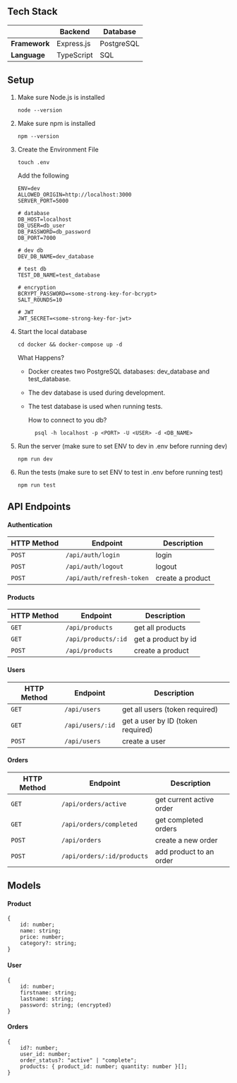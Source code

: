 ## Tech Stack

|               | Backend    | Database   |
| ------------- | ---------- | ---------- |
| **Framework** | Express.js | PostgreSQL |
| **Language**  | TypeScript | SQL        |

## Setup

1.  Make sure Node.js is installed

        node --version

2.  Make sure npm is installed

        npm --version

3.  Create the Environment File

        touch .env

    Add the following

        ENV=dev
        ALLOWED_ORIGIN=http://localhost:3000
        SERVER_PORT=5000

        # database
        DB_HOST=localhost
        DB_USER=db_user
        DB_PASSWORD=db_password
        DB_PORT=7000

        # dev db
        DEV_DB_NAME=dev_database

        # test db
        TEST_DB_NAME=test_database

        # encryption
        BCRYPT_PASSWORD=<some-strong-key-for-bcrypt>
        SALT_ROUNDS=10

        # JWT
        JWT_SECRET=<some-strong-key-for-jwt>

4.  Start the local database

        cd docker && docker-compose up -d

    What Happens?

    - Docker creates two PostgreSQL databases: dev_database and test_database.
    - The dev database is used during development.
    - The test database is used when running tests.

      How to connect to you db?

            psql -h localhost -p <PORT> -U <USER> -d <DB_NAME>

5.  Run the server (make sure to set ENV to dev in .env before running dev)

        npm run dev

6.  Run the tests (make sure to set ENV to test in .env before running test)

        npm run test

## API Endpoints

#### Authentication

| HTTP Method | Endpoint                  | Description      |
| ----------- | ------------------------- | ---------------- |
| `POST`      | `/api/auth/login`         | login            |
| `POST`      | `/api/auth/logout`        | logout           |
| `POST`      | `/api/auth/refresh-token` | create a product |

#### Products

| HTTP Method | Endpoint            | Description         |
| ----------- | ------------------- | ------------------- |
| `GET`       | `/api/products`     | get all products    |
| `GET`       | `/api/products/:id` | get a product by id |
| `POST`      | `/api/products`     | create a product    |

#### Users

| HTTP Method | Endpoint         | Description                       |
| ----------- | ---------------- | --------------------------------- |
| `GET`       | `/api/users`     | get all users (token required)    |
| `GET`       | `/api/users/:id` | get a user by ID (token required) |
| `POST`      | `/api/users`     | create a user                     |

#### Orders

| HTTP Method | Endpoint                   | Description              |
| ----------- | -------------------------- | ------------------------ |
| `GET`       | `/api/orders/active`       | get current active order |
| `GET`       | `/api/orders/completed`    | get completed orders     |
| `POST`      | `/api/orders`              | create a new order       |
| `POST`      | `/api/orders/:id/products` | add product to an order  |

## Models

#### Product

    {
        id: number;
        name: string;
        price: number;
        category?: string;
    }

#### User

    {
        id: number;
        firstname: string;
        lastname: string;
        password: string; (encrypted)
    }

#### Orders

    {
        id?: number;
        user_id: number;
        order_status?: "active" | "complete";
        products: { product_id: number; quantity: number }[];
    }
